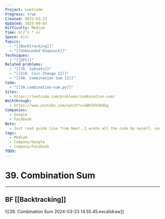 ```yaml
---
Project: Leetcode
Progress: true
Created: 0023-03-23
Updated: 2025-09-04
Difficulty: Medium
Time: O(2^n * n)
Space: O(n)
Topics:
  - "[[Backtracking]]"
  - "[[Unbounded Knapsack]]"
Techniques:
  - "[[DFS]]"
Related problems:
  - "[[78. Subsets]]"
  - "[[518. Coin Change II]]"
  - "[[40. Combination Sum II]]"
Code:
  - "[[39.combination-sum.py]]"
Sites:
  - https://leetcode.com/problems/combination-sum/
Walkthrough:
  - https://www.youtube.com/watch?v=GBKI9VSKdGg
Companies:
  - Google
  - Facebook
Note:
  - Just read guide line from Neet. I wrote all the code by myself. used ref from [[78. Subsets]]
tags:
  - Medium
  - Company/Google
  - Company/Facebook
TODO:
---
```

# 39. Combination Sum
---


## BF [[Backtracking]]

![[39. Combination Sum 2024-03-23 14.55.45.excalidraw]]

